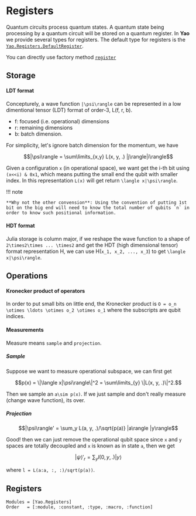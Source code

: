 # Registers
Quantum circuits process quantum states. A quantum state being processing by a quantum circuit will be stored on a quantum register.
In **Yao** we provide several types for registers. The default type for registers is the [`Yao.Registers.DefaultRegister`](@ref).

You can directly use factory method [`register`](@ref)


## Storage

#### LDT format
Concepturely, a wave function ``|\psi\rangle`` can be represented in a low dimentional tensor (LDT) format of order-3, L(f, r, b).

* f: focused (i.e. operational) dimensions
* r: remaining dimensions
* b: batch dimension.

For simplicity, let's ignore batch dimension for the momentum, we have
```math
|\psi\rangle = \sum\limits_{x,y} L(x, y, .) |j\rangle|i\rangle
```

Given a configuration `x` (in operational space), we want get the i-th bit using `(x<<i) & 0x1`, which means putting the small end the qubit with smaller index. In this representation `L(x)` will get return ``\langle x|\psi\rangle``.

!!! note

    **Why not the other convension**: Using the convention of putting 1st bit on the big end will need to know the total number of qubits `n` in order to know such positional information.

#### HDT format
Julia storage is column major, if we reshape the wave function to a shape of ``2\times2\times ... \times2`` and get the HDT (high dimensional tensor) format representation H, we can use H(``x_1, x_2, ..., x_3``) to get ``\langle x|\psi\rangle``.

## Operations
#### Kronecker product of operators
In order to put small bits on little end, the Kronecker product is ``O = o_n \otimes \ldots \otimes o_2 \otimes o_1`` where the subscripts are qubit indices.
#### Measurements
Measure means `sample` and `projection`.

##### Sample
Suppose we want to measure operational subspace, we can first get
```math
p(x) = \|\langle x|\psi\rangle\|^2 = \sum\limits_{y} \|L(x, y, .)\|^2.
```
Then we sample an ``a\sim p(x)``. If we just sample and don't really measure (change wave function), its over.

##### Projection
```math
|\psi\rangle' = \sum_y L(a, y, .)/\sqrt{p(a)} |a\rangle |y\rangle
```

Good! then we can just remove the operational qubit space since `x` and `y` spaces are totally decoupled and `x` is known as in state `a`, then we get
```math
|\psi\rangle'_r = \sum_y l(0, y, .) |y\rangle
```
where `l = L(a:a, :, :)/sqrt(p(a))`.


## Registers

```@autodocs
Modules = [Yao.Registers]
Order   = [:module, :constant, :type, :macro, :function]
```
